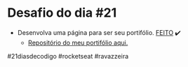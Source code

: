 # Desafio do dia #21

+ Desenvolva uma página para ser seu portifólio. <a href="https://henriqueravazzi.github.io/henrique-ravazzi">FEITO</a> ✔️
  + <a href="https://github.com/HenriqueRavazzi/henrique-ravazzi">Repositório do meu portifólio aqui.</a>

#21diasdecodigo #rocketseat #ravazzeira
